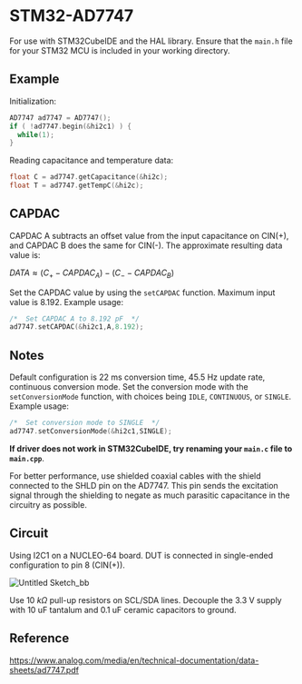 # STM32-AD7747

For use with STM32CubeIDE and the HAL library. Ensure that the `main.h` file for your STM32 MCU is included in your working directory.

## Example

Initialization:

```cpp
AD7747 ad7747 = AD7747();
if ( !ad7747.begin(&hi2c1) ) {
  while(1);
}
```

Reading capacitance and temperature data:

```cpp
float C = ad7747.getCapacitance(&hi2c);
float T = ad7747.getTempC(&hi2c);
```

## CAPDAC

CAPDAC A subtracts an offset value from the input capacitance on CIN(+), and CAPDAC B does the same for CIN(-).
The approximate resulting data value is:

$DATA \approx (C_{+} - CAPDAC_A) - (C_{-} - CAPDAC_B)$

Set the CAPDAC value by using the `setCAPDAC` function. Maximum input value is 8.192. Example usage:

```cpp
/*  Set CAPDAC A to 8.192 pF  */
ad7747.setCAPDAC(&hi2c1,A,8.192);
```

## Notes

Default configuration is 22 ms conversion time, 45.5 Hz update rate, continuous conversion mode.
Set the conversion mode with the `setConversionMode` function, with choices being `IDLE`, `CONTINUOUS`, or `SINGLE`. Example usage:

```cpp
/*  Set conversion mode to SINGLE  */
ad7747.setConversionMode(&hi2c1,SINGLE);
```
**If driver does not work in STM32CubeIDE, try renaming your `main.c` file to `main.cpp`**.

For better performance, use shielded coaxial cables with the shield connected to the SHLD pin on the AD7747. This pin sends the excitation signal through the shielding to negate as much parasitic capacitance in the circuitry as possible.

## Circuit

Using I2C1 on a NUCLEO-64 board. DUT is connected in single-ended configuration to pin 8 (CIN(+)).

![Untitled Sketch_bb](https://github.com/desmond-lagace/STM32-AD7747/assets/147556938/bc0b5691-e618-462b-ba64-5b8b275040ad)

Use 10 $k\Omega$ pull-up resistors on SCL/SDA lines. Decouple the 3.3 V supply with 10 uF tantalum and 0.1 uF ceramic capacitors to ground. 

## Reference
https://www.analog.com/media/en/technical-documentation/data-sheets/ad7747.pdf
